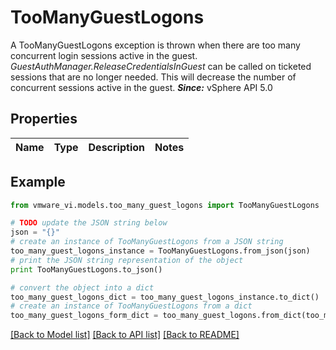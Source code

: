 # TooManyGuestLogons

A TooManyGuestLogons exception is thrown when there are too many concurrent login sessions active in the guest.  *GuestAuthManager.ReleaseCredentialsInGuest* can be called on ticketed sessions that are no longer needed. This will decrease the number of concurrent sessions active in the guest.  ***Since:*** vSphere API 5.0 

## Properties
Name | Type | Description | Notes
------------ | ------------- | ------------- | -------------

## Example

```python
from vmware_vi.models.too_many_guest_logons import TooManyGuestLogons

# TODO update the JSON string below
json = "{}"
# create an instance of TooManyGuestLogons from a JSON string
too_many_guest_logons_instance = TooManyGuestLogons.from_json(json)
# print the JSON string representation of the object
print TooManyGuestLogons.to_json()

# convert the object into a dict
too_many_guest_logons_dict = too_many_guest_logons_instance.to_dict()
# create an instance of TooManyGuestLogons from a dict
too_many_guest_logons_form_dict = too_many_guest_logons.from_dict(too_many_guest_logons_dict)
```
[[Back to Model list]](../README.md#documentation-for-models) [[Back to API list]](../README.md#documentation-for-api-endpoints) [[Back to README]](../README.md)


